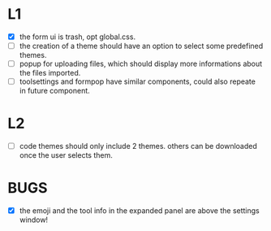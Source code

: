 # L1
- [x] the form ui is trash, opt global.css.
- [ ] the creation of a theme should have an option to select some predefined themes.
- [ ] popup for uploading files, which should display more informations about the files imported.
- [ ] toolsettings and formpop have similar components, could also repeate in future component.
# L2
- [ ] code themes should only include 2 themes. others can be downloaded once the user selects them.

# BUGS

- [x] the emoji and the tool info in the expanded panel are above the settings window!
